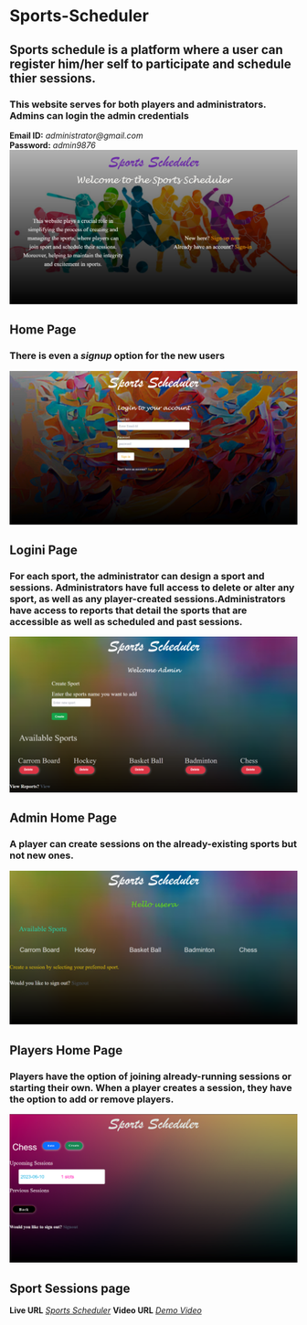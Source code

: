 # Sports-Scheduler
## Sports schedule is a platform where a user can register him/her self to participate and schedule thier sessions. 
### This website serves for both players and administrators. Admins can login the admin credentials 
__Email ID:__ _administrator@gmail.com_    
__Password:__ _admin9876_
![homepage](/screenshots/homepage.png)
## Home Page
### **There is even a _signup_ option for the new users**
![loginpage](/screenshots/loginpage.png)
## Logini Page
### For each sport, the administrator can design a sport and sessions. Administrators have full access to delete or alter any sport, as well as any player-created sessions.Administrators have access to reports that detail the sports that are accessible as well as scheduled and past sessions.
![adminhomepage](/screenshots/adminhomepage.png)
## Admin Home Page
### A player can create sessions on the already-existing sports but not new ones.
![userhomepage](/screenshots/userhomepage.png)
## Players Home Page
### Players have the option of joining already-running sessions or starting their own. When a player creates a session, they have the option to add or remove players.
![createsession](/screenshots/createsession.png)
## Sport Sessions page

__Live URL__ [_Sports Scheduler_](https://sports-scheduler-archana.onrender.com)
__Video URL__ [_Demo Video_](https://drive.google.com/file/d/1xTg_q3cnTAt-BVHEUIJsa-1RyAux4WJ4/view?usp=drivesdk)
